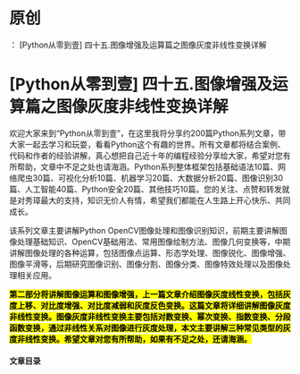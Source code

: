 # 原创
：  [Python从零到壹] 四十五.图像增强及运算篇之图像灰度非线性变换详解

# [Python从零到壹] 四十五.图像增强及运算篇之图像灰度非线性变换详解

欢迎大家来到“Python从零到壹”，在这里我将分享约200篇Python系列文章，带大家一起去学习和玩耍，看看Python这个有趣的世界。所有文章都将结合案例、代码和作者的经验讲解，真心想把自己近十年的编程经验分享给大家，希望对您有所帮助，文章中不足之处也请海涵。Python系列整体框架包括基础语法10篇、网络爬虫30篇、可视化分析10篇、机器学习20篇、大数据分析20篇、图像识别30篇、人工智能40篇、Python安全20篇、其他技巧10篇。您的关注、点赞和转发就是对秀璋最大的支持，知识无价人有情，希望我们都能在人生路上开心快乐、共同成长。

该系列文章主要讲解Python OpenCV图像处理和图像识别知识，前期主要讲解图像处理基础知识、OpenCV基础用法、常用图像绘制方法、图像几何变换等，中期讲解图像处理的各种运算，包括图像点运算、形态学处理、图像锐化、图像增强、图像平滑等，后期研究图像识别、图像分割、图像分类、图像特效处理以及图像处理相关应用。

<mark>**第二部分将讲解图像运算和图像增强，上一篇文章介绍图像灰度线性变换，包括灰度上移、对比度增强、对比度减弱和灰度反色变换。这篇文章将详细讲解图像灰度非线性变换。图像灰度非线性变换主要包括对数变换、幂次变换、指数变换、分段函数变换，通过非线性关系对图像进行灰度处理，本文主要讲解三种常见类型的灰度非线性变换。希望文章对您有所帮助，如果有不足之处，还请海涵。**</mark>

#### 文章目录
